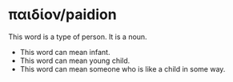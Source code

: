 # παιδίον/paidion
This word is a type of person. It is a noun.

* This word can mean infant.
* This word can mean young child.
* This word can mean someone who is like a child in some way.

